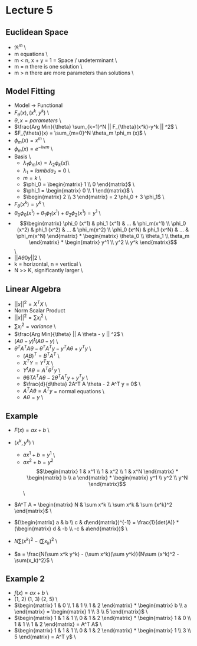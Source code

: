 # Lecture 5

## Euclidean Space

* $\Re ^ m$ \
* m equations \
* m < n, x + y = 1 = Space / undeterminant \
* m = n there is one solution \
* m > n there are more parameters than solutions \

## Model Fitting

* Model -> Functional
* $F_{\theta}(x), (x^k, y^k)$ \
* $\theta, x = parameters$ \
* $\frac{Arg Min}{\theta} \sum_{k=1}^N || F_{\theta}(x^k)-y^k || ^2$ \
* $F_{\theta}(x) = \sum_{m=0}^N \theta_m \phi_m (x)$ \
* $\phi_m(x) = x^m$ \
* $\phi_m(x) = e^{-iwm}$ \
* Basis \
    * $\lambda_1 \phi_m(x) = \lambda_2\phi_k(x)$\
    * $\lambda_1 = lambda_2 = 0$ \
    * $m = k$ \
    * $\phi_0 = \begin{matrix} 1 \\ 0 \end{matrix}$ \
    * $\phi_1 = \begin{matrix} 0 \\ 1 \end{matrix}$ \
    * $\begin{matrix} 2 \\ 3 \end{matrix} = 2 \phi_0 + 3 \phi_1$ \
* $F_{\theta}(x^k) = y^k$ \
* $\theta_0 \phi_0 (x^1) + \theta_1 \phi_1 (x^1) + \theta_2 \phi_2 (x^1) = y^1$ \
* $$\begin{matrix} \phi_0 (x^1) & phi_1 (x^1) & ... & \phi_m(x^1) \\
\phi_0 (x^2) & phi_1 (x^2) & ... & \phi_m(x^2) \\
\phi_0 (x^N) & phi_1 (x^N) & ... & \phi_m(x^N) \end{matrix} * 
\begin{matrix} \theta_0 \\ \theta_1 \\ theta_m \end{matrix} * 
\begin{matrix} y^1 \\ y^2 \\ y^k \end{matrix}$$ \
* $||A \theta 0 y || 2$ \
* k = horizontal, n = vertical \
* N >> K, significantly larger \

## Linear Algebra

* $||x||^2 = X^T X$ \
* Norm      Scalar Product
* $|| x ||^2 = \sum x_i^2$ \
* $\sum x_i^2 = variance$ \
* $\frac{Arg Min}{\theta} || A \theta - y || ^2$ \
* $(A \theta - y)^t (A \theta - y)$ \
* $\theta^T A^T A \theta - \theta^T A^T y - y^T A \theta + y^T y$ \
    * $(AB)^T = B^TA^T$ \
    * $X^T Y = Y^T X$ \
    * $Y^t A \theta = A^T \theta^T y$ \
    * $\theta6T A^T A \theta - 2 \theta^T A^T y + y^T y$ \
    * $\frac{d}{d\theta} 2A^T A \theta - 2 A^T y = 0$ \
    * $A^T A \theta = A^T y$ = normal equations \
    * $A \theta = y$ \

## Example

* $F(x) = ax + b$ \
* $(x^k, y^k)$ \
    * $ax^1 + b = y^1$ \
    * $ax^2 + b = y^2$ \
$$\begin{matrix} 1 & x^1 \\
1 & x^2 \\
1 & x^N \end{matrix} *
\begin{matrix} b \\ a \end{matrix} *
\begin{matrix} y^1 \\ y^2 \\ y^N \end{matrix}$$ \

* $A^T A = \begin{matrix} N & \sum x^k \\ \sum x^k & \sum {x^k}^2 \end{matrix}$ \
* $(\begin{matrix} a & b \\ c & d\end{matrix})^{-1} = \frac{1}{det(A)} * (\begin{matrix} d & -b \\ -c & a\end{matrix})$ \
* $N \sum (x^k)^2 - (\sum x_k)^2$ \
* $a = \frac{N(\sum x^k y^k) - (\sum x^k)(\sum y^k)}{N\sum (x^k)^2 - \sum(x_k)^2}$ \

## Example 2
* $f(x) = ax + b$ \
* (1, 2) (1, 3) (2, 5) \
* $\begin{matrix} 1 & 0 \\ 1 & 1 \\ 1 & 2 \end{matrix} * \begin{matrix} b \\ a \end{matrix} = \begin{matrix} 1 \\ 3 \\ 5 \end{matrix}$ \
* $\begin{matrix} 1 & 1 & 1 \\ 0 & 1 & 2 \end{matrix} * \begin{matrix} 1 & 0 \\ 1 & 1 \\ 1 & 2 \end{matrix} = A^T A$ \
* $\begin{matrix} 1 & 1 & 1 \\ 0 & 1 & 2 \end{matrix} * \begin{matrix} 1 \\ 3 \\ 5 \end{matrix} = A^T y$ \






